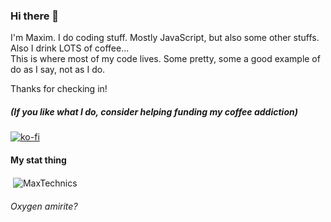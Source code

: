 ### Hi there 👋

I'm Maxim. I do coding stuff. Mostly JavaScript, but also some other stuffs.  
Also I drink LOTS of coffee...  
This is where most of my code lives. Some pretty, some a good example of do as I say, not as I do.

Thanks for checking in!

##### *(If you like what I do, consider helping funding my coffee addiction*)  
[![ko-fi](https://ko-fi.com/img/githubbutton_sm.svg)](https://ko-fi.com/A0A33KOGW)

#### My stat thing
<p>&nbsp;<img align="center" src="https://github-readme-stats.vercel.app/api?username=MaxTechnics&show_icons=true&locale=en" alt="MaxTechnics" /></p>

###### Oxygen amirite?

<!--
**MaxTechnics/MaxTechnics** is a ✨ _special_ ✨ repository because its `README.md` (this file) appears on your GitHub profile.

Here are some ideas to get you started:

- 🔭 I’m currently working on ...
- 🌱 I’m currently learning ...
- 👯 I’m looking to collaborate on ...
- 🤔 I’m looking for help with ...
- 💬 Ask me about ...
- 📫 How to reach me: ...
- 😄 Pronouns: ...
- ⚡ Fun fact: ...
-->
